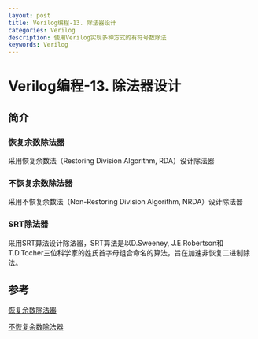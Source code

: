 ```yaml
---
layout: post
title: Verilog编程-13. 除法器设计
categories: Verilog
description: 使用Verilog实现多种方式的有符号数除法
keywords: Verilog
---
```


# Verilog编程-13. 除法器设计

## 简介

### 恢复余数除法器
采用恢复余数法（Restoring Division Algorithm, RDA）设计除法器

### 不恢复余数除法器
采用不恢复余数法（Non-Restoring Division Algorithm, NRDA）设计除法器


### SRT除法器
采用SRT算法设计除法器，SRT算法是以D.Sweeney, J.E.Robertson和T.D.Tocher三位科学家的姓氏首字母组合命名的算法，旨在加速非恢复二进制除法。


## 参考
[恢复余数除法器](https://zhuanlan.zhihu.com/p/164633088)

[不恢复余数除法器](https://zhuanlan.zhihu.com/p/206770701)

